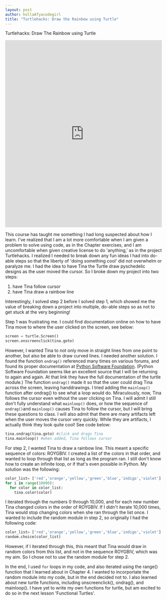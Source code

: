 ```yaml
---
layout: post
author: hollaATyacodegirl
title: "Turtlehacks: Draw the Rainbow using Turtle"
---
```


Turtlehacks: Draw The Rainbow using Turtle
<iframe src="https://trinket.io/embed/python/cd880ad1fb?start=result" width="100%" height="600" frameborder="0" marginwidth="0" marginheight="0" allowfullscreen></iframe>

This course has taught me something I had long suspected about how I learn. I've realized that I am a lot more comfortable when I am given a problem to 
solve using code, as in the Chapter exercises, and I am uncomfortable when given creative license to do 'anything,' as in the project 
Turtlehacks. I realized I needed to break down any fun ideas I had into do-able steps so that the liberty of 'doing something cool' did
not overwhelm or paralyze me. 
I had the idea to have Tina the Turtle draw pyschedelic designs as the user moved the cursor. So I broke down my project into two steps:

1) have Tina follow cursor
2) have Tina draw a rainbow line

Interestingly, I solved step 2 before I solved step 1, which showed me the value of breaking down a project into multiple, do-able
steps so as not to get stuck at the very beginning! 

Step 1 was frustrating me. I could find documentation online on how to have Tina move to where the user clicked on the screen, see below:
```python
screen = turtle.Screen()
screen.onscreenclick(tina.goto)
```
However, I wanted Tina to not only move in straight lines from one point to another, but also be able to draw curved lines. I needed 
another solution. 
I found the function `ondrag()` referenced many times on various forums, and found its proper documentation at [Python Software Foundation](https://docs.python.org/2/library/turtle.html#turtle.ondrag).
(Python Software Foundation seems like an excellent source that I will be returning to again and again. At that link they have the full 
documentation of the turtle module.) The function `ondrag()` made it so that the user could drag Tina across the screen, leaving 
handdrawings. I tried adding the `mainloop()` function after ondrag() to see what a loop would do. Miraculously, now, Tina follows
the cursor even without the user clicking on Tina. I will admit I still don't fully understand what `mainloop()` does, or how the sequence
of `ondrag()`and `mainloop()` causes Tina to follow the cursor, but I will bring
these questions to class. I will also admit that there are many artifacts left when the user moves the cursor very quickly. While they are
artifacts, I actually think they look quite cool! 
See code below:
```python
tina.ondrag(tina.goto) #click and drags Tina
tina.mainloop() #when added, Tina follows cursor
```

For step 2, I wanted Tina to draw a rainbow line. This meant a specific sequence of colors: ROYGBIV. I created a list of the colors in that
order, and wanted to loop through that list as long as the program ran. I still don't know how to create an infinite loop, or if that's even 
possible in Python. My solution was the following:
```python
color_list= ['red','orange','yellow','green','blue','indigo','violet']
for i in range(10000):
  for color in color_list:
    tina.color(color)
```
I iterated through the numbers 0 through 10,000, and for each new number Tina changed colors in the order of ROYGBIV. If I didn't iterate
10,000 times, Tina would stop changing colors when she ran through the list once. 
I wanted to include the random module in step 2, so originally I had the following code:
```python
color_list= ['red','orange','yellow','green','blue','indigo','violet']
random.choice(color_list)
```
However, if I iterated through this, this meant that Tina would draw in random colors from this list, and not in the sequence ROYGBIV, which
was my aim. So I chose not to use the random module for step 2. 

In the end, I used `for` loops in my code, and also iterated using the range() function that I learned about in Chapter 4. I wanted to 
incorportate the random module into my code, but in the end decided not to. I also learned about new turtle functions, including onscreenclick(),
ondrag(), and mainloop().
I have yet to write my own functions for turtle, but am excited to do so in the next lesson 'Functional Turtles'. 



